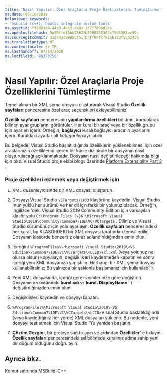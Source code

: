 ```yaml
---
title: 'Nasıl Yapılır: Özel Araçlarla Proje Özelliklerini Tümleştirme'
ms.date: 05/16/2019
helpviewer_keywords:
- 'msbuild (c++), howto: integrate custom tools'
ms.assetid: f32d91a4-44e9-4de3-aa9a-1c7f709ad2ee
ms.openlocfilehash: 5a96ffd15bb28022b3000252307c75b3383ac59c
ms.sourcegitcommit: 31a443c9998cf5cfbaff00fcf815b133f55b2426
ms.translationtype: MT
ms.contentlocale: tr-TR
ms.lasthandoff: 07/14/2020
ms.locfileid: "86373755"
---
```

# <a name="how-to-integrate-custom-tools-into-the-project-properties"></a>Nasıl Yapılır: Özel Araçlarla Proje Özelliklerini Tümleştirme

Temel alınan bir XML şema dosyası oluşturarak Visual Studio **Özellik sayfaları** penceresine özel araç seçenekleri ekleyebilirsiniz.

**Özellik sayfaları** penceresinin **yapılandırma özellikleri** bölümü, *kural*olarak bilinen ayar gruplarını görüntüler. Her kural bir araç veya bir özellik grubu için ayarları içerir. Örneğin, **bağlayıcı** kuralı bağlayıcı aracının ayarlarını içerir. Kuraldaki ayarlar alt *kategorilere*ayrılabilir.

Bu belgede, Visual Studio başlatıldığında özelliklerin yüklenebilmesi için özel araclarınızın özelliklerini içeren bir küme dizininde bir dosyanın nasıl oluşturulacağı açıklanmaktadır. Dosyanın nasıl değiştirileceği hakkında bilgi için bkz. Visual Studio proje ekibi blogu üzerinde [Platform Extensibilty Part 2](https://docs.microsoft.com/archive/blogs/vsproject/platform-extensibility-part-2) .

### <a name="to-add-or-change-project-properties"></a>Proje özellikleri eklemek veya değiştirmek için

1. XML düzenleyicisinde bir XML dosyası oluşturun.

1. Dosyayı Visual Studio `VCTargets\1033` klasörüne kaydedin. Visual Studio 'nun yüklü her sürümü ve her dil için farklı bir yolunuz olacak. Örneğin, Ingilizce 'deki Visual Studio 2019 Community Edition için varsayılan klasör yolu `C:\Program Files (x86)\Microsoft Visual Studio\2019\Community\Common7\IDE\VC\VCTargets` . Diliniz ve Visual Studio sürümünüz için yolu ayarlayın. **Özellik sayfaları** penceresindeki her kural, bu KLASÖRDEKI bir XML dosyası tarafından temsil edilir. Dosyanın klasörde benzersiz olarak adlandırıldığından emin olun.

1. İçeriğini `%ProgramFiles%\Microsoft Visual Studio\2019\<VS Edition>\Common7\IDE\VC\VCTargets\<LCID>\cl.xml` (veya yolunuz ne olursa olsun) kopyalayın, değişiklikleri kaydetmeden kapatın ve sonra içeriği yenı XML dosyanıza yapıştırın. Herhangi bir XML şema dosyası kullanabilirsiniz; Bu yalnızca bir şablonla başlamanız için kullanılabilir.

1. Yeni XML dosyasında, içeriği gereksinimlerinize göre değiştirin. Dosyanın en üstündeki **kural adı** ve **kural. DisplayName** ' i değiştirdiğinizden emin olun.

1. Değişiklikleri kaydedin ve dosyayı kapatın.

1. `%ProgramFiles%\Microsoft Visual Studio\2019\<VS Edition>\Common7\IDE\VC\VCTargets\<LCID>`Visual Studio başlatıldığında (veya kaydettiğiniz her yerde) XML dosyaları yüklenir. Bu nedenle, yeni dosyayı test etmek için Visual Studio 'Yu yeniden başlatın.

1. **Çözüm Gezgini**, bir projeye sağ tıklayın ve ardından **Özellikler**' e tıklayın. **Özellik sayfaları** penceresindeki sol bölmede kuralınız adına sahip yeni bir düğüm olduğunu doğrulayın.

## <a name="see-also"></a>Ayrıca bkz.

[Komut satırında MSBuild-C++](msbuild-visual-cpp.md)
